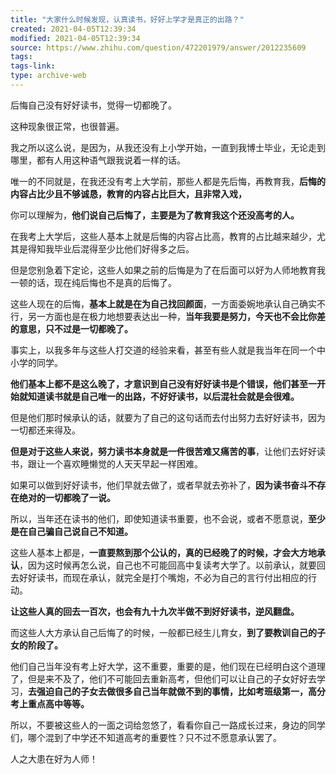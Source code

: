 ```yaml
---
title: "大家什么时候发现，认真读书，好好上学才是真正的出路？"
created: 2021-04-05T12:39:34
modified: 2021-04-05T12:39:34
source: https://www.zhihu.com/question/472201979/answer/2012235609
tags:
tags-link:
type: archive-web
---
```

后悔自己没有好好读书，觉得一切都晚了。

这种现象很正常，也很普遍。

我之所以这么说，是因为，从我还没有上小学开始，一直到我博士毕业，无论走到哪里，都有人用这种语气跟我说着一样的话。

唯一的不同就是，在我还没有考上大学前，那些人都是先后悔，再教育我，**后悔的内容占比少且不够诚恳，教育的内容占比巨大，且非常入戏，**

你可以理解为，**他们说自己后悔了，主要是为了教育我这个还没高考的人。**

在我考上大学后，这些人基本上就是后悔的内容占比高，教育的占比越来越少，尤其是得知我毕业后混得至少比他们好得多之后。

但是您别急着下定论，这些人如果之前的后悔是为了在后面可以好为人师地教育我一顿的话，现在纯后悔也不是真的后悔了。

这些人现在的后悔，**基本上就是在为自己找回颜面**，一方面委婉地承认自己确实不行，另一方面也是在极力地想要表达出一种，**当年我要是努力，今天也不会比你差的意思，只不过是一切都晚了。**

事实上，以我多年与这些人打交道的经验来看，甚至有些人就是我当年在同一个中小学的同学。

**他们基本上都不是这么晚了，才意识到自己没有好好读书是个错误，他们甚至一开始就知道读书就是自己唯一的出路，不好好读书，以后混社会就是会很难。**

但是他们那时候承认的话，就要为了自己的这句话而去付出努力去好好读书，因为一切都还来得及。

**但是对于这些人来说，努力读书本身就是一件很苦难又痛苦的事**，让他们去好好读书，跟让一个喜欢睡懒觉的人天天早起一样困难。

如果可以做到好好读书，他们早就去做了，或者早就去弥补了，**因为读书奋斗不存在绝对的一切都晚了一说。**

所以，当年还在读书的他们，即使知道读书重要，也不会说，或者不愿意说，**至少是在自己骗自己说自己不知道。**

这些人基本上都是，**一直要熬到那个公认的，真的已经晚了的时候，才会大方地承认**，因为这时候再怎么说，自己也不可能回高中复读考大学了。以前承认，就要回去好好读书，而现在承认，就完全是打个嘴炮，不必为自己的言行付出相应的行动。

**让这些人真的回去一百次，也会有九十九次半做不到好好读书，逆风翻盘。**

而这些人大方承认自己后悔了的时候，一般都已经生儿育女，**到了要教训自己的子女的阶段了。**

他们自己当年没有考上好大学，这不重要，重要的是，他们现在已经明白这个道理了，但是来不及了，他们不可能回去重新高考，但他们可以让自己的子女好好去学习，**去强迫自己的子女去做很多自己当年就做不到的事情，比如考班级第一，高分考上重点高中等等。**

所以，不要被这些人的一面之词给忽悠了，看看你自己一路成长过来，身边的同学们，哪个混到了中学还不知道高考的重要性？只不过不愿意承认罢了。

人之大患在好为人师！